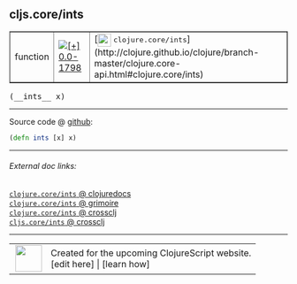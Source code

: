 ## cljs.core/ints



 <table border="1">
<tr>
<td>function</td>
<td><a href="https://github.com/cljsinfo/cljs-api-docs/tree/0.0-1798"><img valign="middle" alt="[+] 0.0-1798" title="Added in 0.0-1798" src="https://img.shields.io/badge/+-0.0--1798-lightgrey.svg"></a> </td>
<td>
[<img height="24px" valign="middle" src="http://i.imgur.com/1GjPKvB.png"> <samp>clojure.core/ints</samp>](http://clojure.github.io/clojure/branch-master/clojure.core-api.html#clojure.core/ints)
</td>
</tr>
</table>


 <samp>
(__ints__ x)<br>
</samp>

---







Source code @ [github](https://github.com/clojure/clojurescript/blob/r3148/src/cljs/cljs/core.cljs#L2322):

```clj
(defn ints [x] x)
```

<!--
Repo - tag - source tree - lines:

 <pre>
clojurescript @ r3148
└── src
    └── cljs
        └── cljs
            └── <ins>[core.cljs:2322](https://github.com/clojure/clojurescript/blob/r3148/src/cljs/cljs/core.cljs#L2322)</ins>
</pre>

-->

---



###### External doc links:

[`clojure.core/ints` @ clojuredocs](http://clojuredocs.org/clojure.core/ints)<br>
[`clojure.core/ints` @ grimoire](http://conj.io/store/v1/org.clojure/clojure/1.7.0-beta3/clj/clojure.core/ints/)<br>
[`clojure.core/ints` @ crossclj](http://crossclj.info/fun/clojure.core/ints.html)<br>
[`cljs.core/ints` @ crossclj](http://crossclj.info/fun/cljs.core.cljs/ints.html)<br>

---

 <table>
<tr><td>
<img valign="middle" align="right" width="48px" src="http://i.imgur.com/Hi20huC.png">
</td><td>
Created for the upcoming ClojureScript website.<br>
[edit here] | [learn how]
</td></tr></table>

[edit here]:https://github.com/cljsinfo/cljs-api-docs/blob/master/cljsdoc/cljs.core_ints.cljsdoc
[learn how]:https://github.com/cljsinfo/cljs-api-docs/wiki/cljsdoc-files

<!--

This information was too distracting to show to readers, but I'll leave it
commented here since it is helpful to:

- pretty-print the data used to generate this document
- and show how to retrieve that data



The API data for this symbol:

```clj
{:ns "cljs.core",
 :name "ints",
 :signature ["[x]"],
 :history [["+" "0.0-1798"]],
 :type "function",
 :full-name-encode "cljs.core_ints",
 :source {:code "(defn ints [x] x)",
          :title "Source code",
          :repo "clojurescript",
          :tag "r3148",
          :filename "src/cljs/cljs/core.cljs",
          :lines [2322]},
 :full-name "cljs.core/ints",
 :clj-symbol "clojure.core/ints"}

```

Retrieve the API data for this symbol:

```clj
;; from Clojure REPL
(require '[clojure.edn :as edn])
(-> (slurp "https://raw.githubusercontent.com/cljsinfo/cljs-api-docs/catalog/cljs-api.edn")
    (edn/read-string)
    (get-in [:symbols "cljs.core/ints"]))
```

-->
